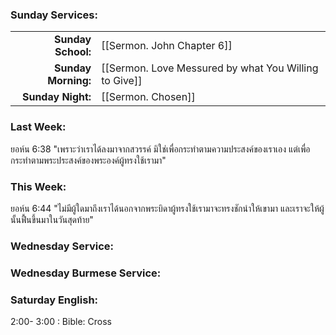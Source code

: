 ### Sunday Services:
| | |
| --:|:-- |
| **Sunday School:**  | [[Sermon. John Chapter 6]] |
| **Sunday Morning:** | [[Sermon. Love Messured by what You Willing to Give]] |
| **Sunday Night:**   | [[Sermon. Chosen]] |
### Last Week: 
ยอห์น 6:38 "เพราะว่าเราได้ลงมาจากสวรรค์ มิใช่เพื่อกระทำตามความประสงค์ของเราเอง แต่เพื่อกระทำตามพระประสงค์ของพระองค์ผู้ทรงใช้เรามา"
### This Week:
ยอห์น 6:44 "ไม่มีผู้ใดมาถึงเราได้นอกจากพระบิดาผู้ทรงใช้เรามาจะทรงชักนำให้เขามา และเราจะให้ผู้นั้นฟื้นขึ้นมาในวันสุดท้าย"
### Wednesday Service:

### Wednesday Burmese Service:

### Saturday English:
2:00- 3:00 : Bible: Cross
